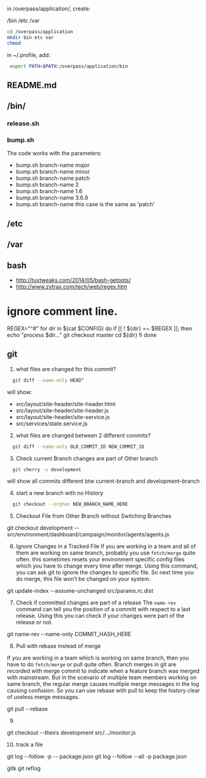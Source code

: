 ###

in /overpass/application/, create:

/bin
/etc
/var

```bash
cd /overpass/application
mkdir bin etc var
chmod 
```


in ~/.profile, add:

```bash
 export PATH=$PATH:/overpass/application/bin
```

## README.md

## /bin/

### release.sh


### bump.sh

The code works with the parameters:

- bump.sh branch-name major
- bump.sh branch-name minor
- bump.sh branch-name patch
- bump.sh branch-name 2
- bump.sh branch-name 1.6
- bump.sh branch-name 3.6.9
- bump.sh branch-name
this case is the same as 'patch'


## /etc


## /var


## bash

- http://tuxtweaks.com/2014/05/bash-getopts/
- http://www.zytrax.com/tech/web/regex.htm



# ignore comment line.
REGEX="^#"
for dir in $(cat $CONFIG)
do 
        if [[ ! ${dir} =~ $REGEX ]]; then
                echo "process $dir..."
git checkout master
                cd ${dir}
        fi
done



## git

1. what files are changed for this commit?
```bash
  git diff --name-only HEAD^
```
will show:
- src/layout/site-header/site-header.html
- src/layout/site-header/site-header.js
- src/layout/site-header/site-service.js
- src/services/state.service.js


2. what files are changed between 2 different commits?

```bash
  git diff --name-only OLD_COMMIT_ID NEW_COMMIT_ID
```

3. Check current Branch changes are part of Other branch

```bash
  git cherry -v development
```
will show all commits different btw current-branch and development-branch


4. start a new branch with no History

```bash
  git checkout --orphan NEW_BRANCH_NAME_HERE  
```


5. Checkout File from Other Branch without Switching Branches

git checkout development -- src/environment/dashboard/campaign/monitor/agents/agents.js


6. Ignore Changes in a Tracked File
If you are working in a team and all of them are working on same branch, probably you use `fetch/merge` quite often. this sometimes resets your environment specific config files which you have to change every time after merge. Using this command, you can ask git to ignore the changes to specific file. So next time you do merge, this file won’t be changed on your system.

git update-index --assume-unchanged src/params.rc.dist


7. Check if committed changes are part of a release
The `name-rev` command can tell you the position of a committ with respect to a last release. Using this you can check if your changes were part of the release or not.

git name-rev --name-only COMMIT_HASH_HERE  


8. Pull with rebase instead of merge

If you are working in a team which is working on same branch, then you have to do `fetch/merge` or pull quite often. Branch merges in git are recorded with merge commit to indicate when a feature branch was merged with mainstream. But in the scenario of multiple team members working on same branch, the regular merge causes multiple merge messages in the log causing confusion. So you can use rebase with pull to keep the history clear of useless merge messages.

git pull --rebase  


9. 
git checkout --theirs development src/.../monitor.js 


10. track a file

git log --follow -p -- package.json
git log --follow --all -p package.json



gitk
git reflog
